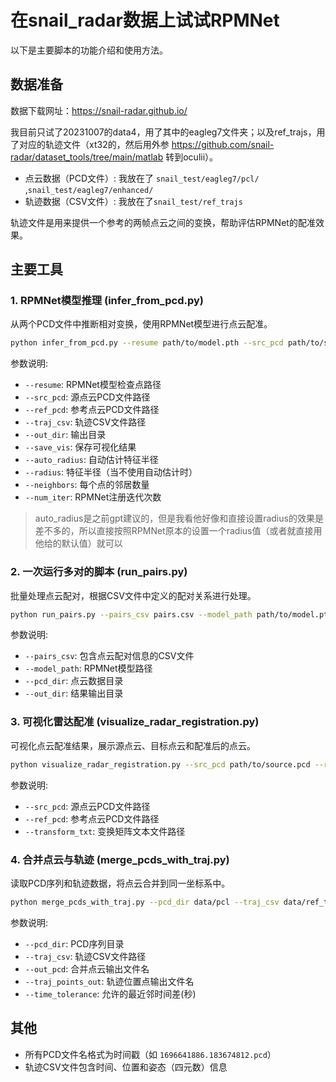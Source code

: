 # 在snail_radar数据上试试RPMNet

以下是主要脚本的功能介绍和使用方法。

## 数据准备
数据下载网址：https://snail-radar.github.io/

我目前只试了20231007的data4，用了其中的eagleg7文件夹；以及ref_trajs，用了对应的轨迹文件（xt32的，然后用外参 https://github.com/snail-radar/dataset_tools/tree/main/matlab 转到oculii）。

- 点云数据（PCD文件）: 我放在了 `snail_test/eagleg7/pcl/` ,`snail_test/eagleg7/enhanced/`
- 轨迹数据（CSV文件）: 我放在了`snail_test/ref_trajs`

轨迹文件是用来提供一个参考的两帧点云之间的变换，帮助评估RPMNet的配准效果。

## 主要工具

### 1. RPMNet模型推理 (infer_from_pcd.py)

从两个PCD文件中推断相对变换，使用RPMNet模型进行点云配准。

```bash
python infer_from_pcd.py --resume path/to/model.pth --src_pcd path/to/source.pcd --ref_pcd path/to/reference.pcd --traj_csv path/to/ref_tls_T_oculii.csv --out_dir output_directory --save_vis
```

参数说明:
- `--resume`: RPMNet模型检查点路径
- `--src_pcd`: 源点云PCD文件路径
- `--ref_pcd`: 参考点云PCD文件路径
- `--traj_csv`: 轨迹CSV文件路径
- `--out_dir`: 输出目录
- `--save_vis`: 保存可视化结果
- `--auto_radius`: 自动估计特征半径
- `--radius`: 特征半径（当不使用自动估计时）
- `--neighbors`: 每个点的邻居数量
- `--num_iter`: RPMNet注册迭代次数

> auto_radius是之前gpt建议的，但是我看他好像和直接设置radius的效果是差不多的，所以直接按照RPMNet原本的设置一个radius值（或者就直接用他给的默认值）就可以


### 2. 一次运行多对的脚本 (run_pairs.py)

批量处理点云配对，根据CSV文件中定义的配对关系进行处理。

```bash
python run_pairs.py --pairs_csv pairs.csv --model_path path/to/model.pth --pcd_dir data/pcl --out_dir results
```

参数说明:
- `--pairs_csv`: 包含点云配对信息的CSV文件
- `--model_path`: RPMNet模型路径
- `--pcd_dir`: 点云数据目录
- `--out_dir`: 结果输出目录

### 3. 可视化雷达配准 (visualize_radar_registration.py)

可视化点云配准结果，展示源点云、目标点云和配准后的点云。

```bash
python visualize_radar_registration.py --src_pcd path/to/source.pcd --ref_pcd path/to/reference.pcd --transform_txt path/to/transform.txt
```

参数说明:
- `--src_pcd`: 源点云PCD文件路径
- `--ref_pcd`: 参考点云PCD文件路径
- `--transform_txt`: 变换矩阵文本文件路径

### 4. 合并点云与轨迹 (merge_pcds_with_traj.py)

读取PCD序列和轨迹数据，将点云合并到同一坐标系中。

```bash
python merge_pcds_with_traj.py --pcd_dir data/pcl --traj_csv data/ref_trajs/ref_tls_T_oculii.csv --out_pcd merged_full.pcd --traj_points_out traj_points.pcd
```

参数说明:
- `--pcd_dir`: PCD序列目录
- `--traj_csv`: 轨迹CSV文件路径
- `--out_pcd`: 合并点云输出文件名
- `--traj_points_out`: 轨迹位置点输出文件名
- `--time_tolerance`: 允许的最近邻时间差(秒)

## 其他
- 所有PCD文件名格式为时间戳（如 `1696641886.183674812.pcd`）
- 轨迹CSV文件包含时间、位置和姿态（四元数）信息